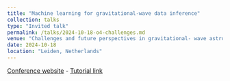```yaml
---
title: "Machine learning for gravitational-wave data inference"
collection: talks
type: "Invited talk"
permalink: /talks/2024-10-18-o4-challenges.md
venue: "Challenges and future perspectives in gravitational- wave astronomy: O4 and beyond, Lorentz Center"
date: 2024-10-18
location: "Leiden, Netherlands"
---
```


[Conference website](https://www.lorentzcenter.nl/challenges-and-future-perspectives-in-gravitational-wave-astronomy-o4-and-beyond.html) - [Tutorial link](https://github.com/scolloms/Leiden-Workshop-Flows)